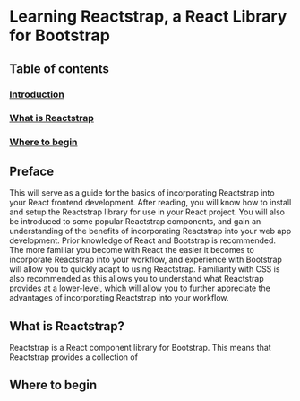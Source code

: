 # Learning Reactstrap, a React Library for Bootstrap

## Table of contents
### [Introduction](#what-is-reactstrap?-1)
### [What is Reactstrap](#what-is-reactstrap?-1)
### [Where to begin](#where-to-begin-1)

## Preface
This will serve as a guide for the basics of incorporating Reactstrap into your React frontend development. After reading, you will know how to install and setup the Reactstrap library for use in your React project. You will also be introduced to some popular Reactstrap components, and gain an understanding of the benefits of incorporating Reactstrap into your web app development. Prior knowledge of React and Bootstrap is recommended. The more familiar you become with React the easier it becomes to incorporate Reactstrap into your workflow, and experience with Bootstrap will allow you to quickly adapt to using Reactstrap. Familiarity with CSS is also recommended as this allows you to understand what Reactstrap provides at a lower-level, which will allow you to further appreciate the advantages of incorporating Reactstrap into your workflow.
## What is Reactstrap?
Reactstrap is a React component library for Bootstrap. This means that Reactstrap provides a collection of 
## Where to begin

